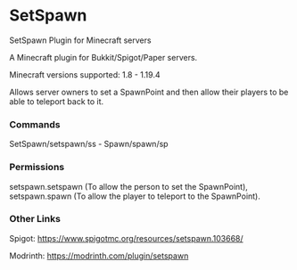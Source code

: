 # SetSpawn
SetSpawn Plugin for Minecraft servers

A Minecraft plugin for Bukkit/Spigot/Paper servers.

Minecraft versions supported: 1.8 - 1.19.4

Allows server owners to set a SpawnPoint and then allow their players to be able to teleport back to it.
### Commands
SetSpawn/setspawn/ss - Spawn/spawn/sp
### Permissions
setspawn.setspawn (To allow the person to set the SpawnPoint), setspawn.spawn (To allow the player to teleport to the SpawnPoint).

### Other Links

Spigot: https://www.spigotmc.org/resources/setspawn.103668/

Modrinth: https://modrinth.com/plugin/setspawn

